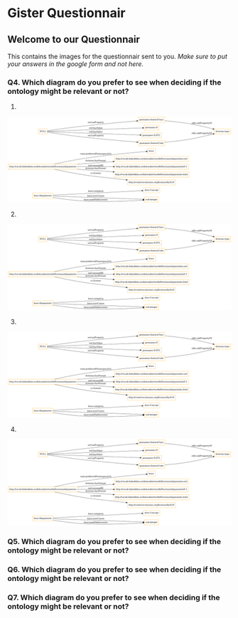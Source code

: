# Gister Questionnair

## Welcome to our Questionnair

This contains the images for the questionnair sent to you. *Make sure to put your answers in the google form and not here.*


### Q4. Which diagram do you prefer to see when deciding if the ontology might be relevant or not?

1. 

![image](/images/class-alo.owl.png) 

2.

![image](/images/class-alo.owl.png)

3.

![image](/images/class-alo.owl.png)

4.

![image](/images/class-alo.owl.png)


### Q5. Which diagram do you prefer to see when deciding if the ontology might be relevant or not?

### Q6. Which diagram do you prefer to see when deciding if the ontology might be relevant or not?

### Q7. Which diagram do you prefer to see when deciding if the ontology might be relevant or not?


